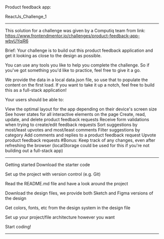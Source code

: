 Product feedback app:

ReactJs_Challenge_1  
__________________________________

This solution for a challenge was given by a Computiq team from link: 
https://www.frontendmentor.io/challenges/product-feedback-app-wbvUYqjR6

Brief:
Your challenge is to build out this product feedback application and get it looking as close to the design as possible.

You can use any tools you like to help you complete the challenge. So if you've got something you'd like to practice, feel free to give it a go.

We provide the data in a local data.json file, so use that to populate the content on the first load. If you want to take it up a notch, feel free to build this as a full-stack application!

Your users should be able to:

View the optimal layout for the app depending on their device's screen size
See hover states for all interactive elements on the page
Create, read, update, and delete product feedback requests
Receive form validations when trying to create/edit feedback requests
Sort suggestions by most/least upvotes and most/least comments
Filter suggestions by category
Add comments and replies to a product feedback request
Upvote product feedback requests
#Bonus: Keep track of any changes, even after refreshing the browser (localStorage could be used for this if you're not building out a full-stack app)
_________________________
Getting started
Download the starter code

Set up the project with version control (e.g. Git)

Read the README.md file and have a look around the project

Download the design files, we provide both Sketch and Figma versions of the design

Get colors, fonts, etc from the design system in the design file

Set up your project/file architecture however you want

Start coding!
_____________________________
